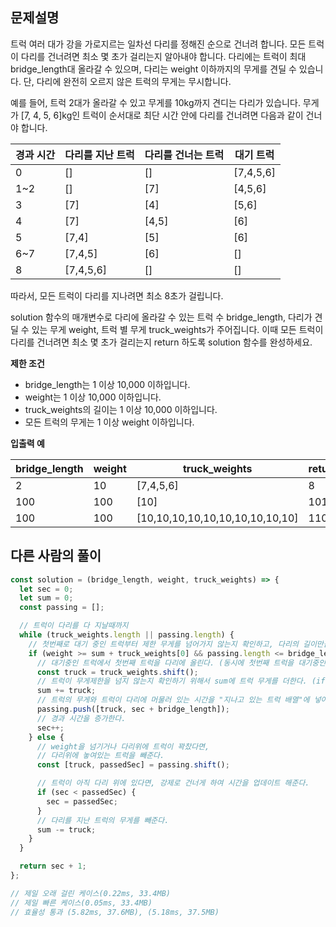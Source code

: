 ## 문제설명

트럭 여러 대가 강을 가로지르는 일차선 다리를 정해진 순으로 건너려 합니다. 모든 트럭이 다리를 건너려면 최소 몇 초가 걸리는지 알아내야 합니다. 다리에는 트럭이 최대 bridge_length대 올라갈 수 있으며, 다리는 weight 이하까지의 무게를 견딜 수 있습니다. 단, 다리에 완전히 오르지 않은 트럭의 무게는 무시합니다.

예를 들어, 트럭 2대가 올라갈 수 있고 무게를 10kg까지 견디는 다리가 있습니다. 무게가 [7, 4, 5, 6]kg인 트럭이 순서대로 최단 시간 안에 다리를 건너려면 다음과 같이 건너야 합니다.

| 경과 시간 | 다리를 지난 트럭 | 다리를 건너는 트럭 | 대기 트럭 |
| --------- | ---------------- | ------------------ | --------- |
| 0         | []               | []                 | [7,4,5,6] |
| 1~2       | []               | [7]                | [4,5,6]   |
| 3         | [7]              | [4]                | [5,6]     |
| 4         | [7]              | [4,5]              | [6]       |
| 5         | [7,4]            | [5]                | [6]       |
| 6~7       | [7,4,5]          | [6]                | []        |
| 8         | [7,4,5,6]        | []                 | []        |

따라서, 모든 트럭이 다리를 지나려면 최소 8초가 걸립니다.

solution 함수의 매개변수로 다리에 올라갈 수 있는 트럭 수 bridge_length, 다리가 견딜 수 있는 무게 weight, 트럭 별 무게 truck_weights가 주어집니다. 이때 모든 트럭이 다리를 건너려면 최소 몇 초가 걸리는지 return 하도록 solution 함수를 완성하세요.

**제한 조건**

- bridge_length는 1 이상 10,000 이하입니다.
- weight는 1 이상 10,000 이하입니다.
- truck_weights의 길이는 1 이상 10,000 이하입니다.
- 모든 트럭의 무게는 1 이상 weight 이하입니다.

**입출력 예**

| bridge_length | weight | truck_weights                   | return |
| ------------- | ------ | ------------------------------- | ------ |
| 2             | 10     | [7,4,5,6]                       | 8      |
| 100           | 100    | [10]                            | 101    |
| 100           | 100    | [10,10,10,10,10,10,10,10,10,10] | 110    |

## 다른 사람의 풀이

```js
const solution = (bridge_length, weight, truck_weights) => {
  let sec = 0;
  let sum = 0;
  const passing = [];

  // 트럭이 다리를 다 지날때까지
  while (truck_weights.length || passing.length) {
    // 첫번째로 대기 중인 트럭부터 제한 무게를 넘어가지 않는지 확인하고, 다리의 길이만큼만 트럭이 다리를 오를 수 있도록 확인한다.
    if (weight >= sum + truck_weights[0] && passing.length <= bridge_length) {
      // 대기중인 트럭에서 첫번째 트럭을 다리에 올린다. (동시에 첫번째 트럭을 대기중인 트럭 배열에서 빼준다.)
      const truck = truck_weights.shift();
      // 트럭이 무게제한을 넘지 않는지 확인하기 위해서 sum에 트럭 무게를 더한다. (if에서 이미 트럭의 무게를 비교했기 때문에 바로 누적한다.)
      sum += truck;
      // 트럭의 무게와 트럭이 다리에 머물러 있는 시간을 "지나고 있는 트럭 배열"에 넣어준다.
      passing.push([truck, sec + bridge_length]);
      // 경과 시간을 증가한다.
      sec++;
    } else {
      // weight을 넘기거나 다리위에 트럭이 꽉찼다면,
      // 다리위에 놓여있는 트럭을 빼준다.
      const [truck, passedSec] = passing.shift();

      // 트럭이 아직 다리 위에 있다면, 강제로 건너게 하여 시간을 업데이트 해준다.
      if (sec < passedSec) {
        sec = passedSec;
      }
      // 다리를 지난 트럭의 무게를 빼준다.
      sum -= truck;
    }
  }

  return sec + 1;
};

// 제일 오래 걸린 케이스(0.22ms, 33.4MB)
// 제일 빠른 케이스(0.05ms, 33.4MB)
// 효율성 통과 (5.82ms, 37.6MB), (5.18ms, 37.5MB)
```
